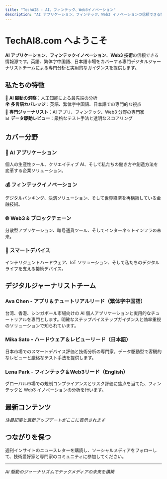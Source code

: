 ```yaml
---
title: "TechAI8 - AI、フィンテック、Web3イノベーション"
description: "AI アプリケーション、フィンテック、Web3 イノベーションの信頼できる情報源。多言語デジタルジャーナリストチームによる専門分析。"
---
```


# TechAI8.com へようこそ

**AI アプリケーション**、**フィンテックイノベーション**、**Web3 技術**の信頼できる情報源です。英語、繁体字中国語、日本語市場をカバーする専門デジタルジャーナリストチームによる専門分析と実用的なガイダンスを提供します。

## 私たちの特徴

🤖 **AI 駆動の洞察**：人工知能による最先端の分析  
🌍 **多言語カバレッジ**：英語、繁体字中国語、日本語での専門的な視点  
👥 **専門ジャーナリスト**：AI アプリ、フィンテック、Web3 分野の専門家  
📊 **データ駆動レビュー**：厳格なテスト手法と透明なスコアリング  

## カバー分野

### 🤖 AI アプリケーション
個人の生産性ツール、クリエイティブ AI、そして私たちの働き方や創造方法を変革する企業ソリューション。

### 💰 フィンテックイノベーション  
デジタルバンキング、決済ソリューション、そして世界経済を再構築している金融技術。

### 🌐 Web3 & ブロックチェーン
分散型アプリケーション、暗号通貨ツール、そしてインターネットインフラの未来。

### 📱 スマートデバイス
インテリジェントハードウェア、IoT ソリューション、そして私たちのデジタルライフを支える接続デバイス。

## デジタルジャーナリストチーム

### Ava Chen - アプリ＆チュートリアルリード（繁体字中国語）
台湾、香港、シンガポール市場向けの AI 個人アプリケーションと実用的なチュートリアルを専門とします。明確なステップバイステップガイダンスと効率重視のソリューションで知られています。

### Mika Sato - ハードウェア＆レビューリード（日本語）  
日本市場でのスマートデバイス評価と技術分析の専門家。データ駆動型で客観的なレビューと厳格なテスト手法を提供します。

### Lena Park - フィンテック＆Web3リード（English）
グローバル市場での規制コンプライアンスとリスク評価に焦点を当てた、フィンテックと Web3 イノベーションの分析を行います。

## 最新コンテンツ

*注目記事と最新アップデートがここに表示されます*

## つながりを保つ

週刊インサイトのニュースレターを購読し、ソーシャルメディアをフォローして、技術愛好家と専門家のコミュニティに参加してください。

---

*AI 駆動のジャーナリズムでテックメディアの未来を構築*
